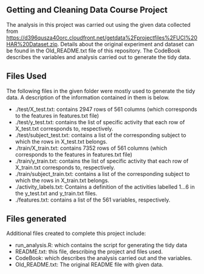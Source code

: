 ## Getting  and Cleaning Data Course Project
The analysis in this project was carried out using the given data collected from https://d396qusza40orc.cloudfront.net/getdata%2Fprojectfiles%2FUCI%20HAR%20Dataset.zip. Details about the original experiment and dataset can be found in the Old_README.txt file of this repository. The CodeBook describes the variables and analysis carried out to generate the tidy data.

## Files Used
The following files in the given folder were mostly used to generate the tidy data. A description of the information contained in them is below.
* ./test/X_test.txt: contains 2947 rows of 561 columns (which corresponds to the features in features.txt file)
* ./test/y_test.txt: contains the list of specific activity that each row of X_test.txt corresponds to, respectively.
* ./test/subject_test.txt: contains a list of the corresponding subject to which the rows in X_test.txt belongs.
* ./train/X_train.txt: contains 7352 rows of 561 columns (which corresponds to the features in features.txt file)
* ./train/y_train.txt: contains the list of specific activity that each row of X_train.txt corresponds to, respectively.
* ./train/subject_train.txt: contains a list of the corresponding subject to which the rows in X_train.txt belongs.
* ./activity_labels.txt: Contains a definition of the activities labelled  1...6 in the y_test.txt and y_train.txt files.
* ./features.txt: contains a list of the 561 variables, respectively.

## Files generated
Additional files created to complete this project include:
* run_analysis.R: which contains the script for generating the tidy data
* README.txt: this file, describing the project and files used.
* CodeBook: which describes the analysis carried out and the variables.
* Old_README.txt: The original README file with given data.



